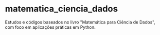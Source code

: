 # matematica_ciencia_dados
Estudos e códigos baseados no livro "Matemática para Ciência de Dados", com foco em aplicações práticas em Python.
